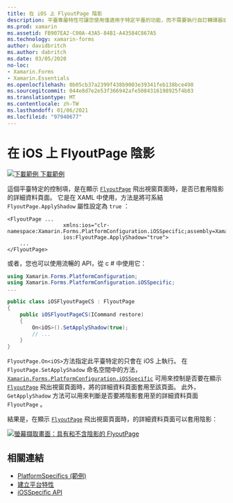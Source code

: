 ```yaml
---
title: 在 iOS 上 FlyoutPage 陰影
description: 平臺專屬特性可讓您使用僅適用于特定平臺的功能，而不需要執行自訂轉譯器或效果。 本文說明如何使用 iOS 平臺特定的，以控制 FlyoutPage 的詳細資料頁面是否已套用陰影（當您顯示飛出視窗頁面時）。
ms.prod: xamarin
ms.assetid: FB907EA2-C00A-43A5-84B1-A43584C867A5
ms.technology: xamarin-forms
author: davidbritch
ms.author: dabritch
ms.date: 03/05/2020
no-loc:
- Xamarin.Forms
- Xamarin.Essentials
ms.openlocfilehash: 0b05cb37a2399f438b9003e39341feb138bce490
ms.sourcegitcommit: 044e8d7e2e53f366942afe5084316198925f4b03
ms.translationtype: MT
ms.contentlocale: zh-TW
ms.lasthandoff: 01/06/2021
ms.locfileid: "97940677"
---
```

# <a name="flyoutpage-shadow-on-ios"></a>在 iOS 上 FlyoutPage 陰影

[![下載範例](~/media/shared/download.png) 下載範例](https://docs.microsoft.com/samples/xamarin/xamarin-forms-samples/userinterface-platformspecifics)

這個平臺特定的控制項，是在顯示 [`FlyoutPage`](xref:Xamarin.Forms.FlyoutPage) 飛出視窗頁面時，是否已套用陰影的詳細資料頁面。 它是在 XAML 中使用，方法是將可系結 `FlyoutPage.ApplyShadow` 屬性設定為 `true` ：

```xaml
<FlyoutPage ...
                  xmlns:ios="clr-namespace:Xamarin.Forms.PlatformConfiguration.iOSSpecific;assembly=Xamarin.Forms.Core"
                  ios:FlyoutPage.ApplyShadow="true">
    ...
</FlyoutPage>
```

或者，您也可以使用流暢的 API，從 c # 中使用它：

```csharp
using Xamarin.Forms.PlatformConfiguration;
using Xamarin.Forms.PlatformConfiguration.iOSSpecific;
...

public class iOSFlyoutPageCS : FlyoutPage
{
    public iOSFlyoutPageCS(ICommand restore)
    {
        On<iOS>().SetApplyShadow(true);
        // ...
    }
}
```

`FlyoutPage.On<iOS>`方法指定此平臺特定的只會在 iOS 上執行。 在 `FlyoutPage.SetApplyShadow` 命名空間中的方法， [`Xamarin.Forms.PlatformConfiguration.iOSSpecific`](xref:Xamarin.Forms.PlatformConfiguration.iOSSpecific) 可用來控制是否要在顯示 [`FlyoutPage`](xref:Xamarin.Forms.FlyoutPage) 飛出視窗頁面時，將的詳細資料頁面套用至該頁面。 此外， `GetApplyShadow` 方法可以用來判斷是否要將陰影套用至的詳細資料頁面 `FlyoutPage` 。

結果是，在顯示 [`FlyoutPage`](xref:Xamarin.Forms.FlyoutPage) 飛出視窗頁面時，的詳細資料頁面可以套用陰影：

[![螢幕擷取畫面：具有和不含陰影的 FlyoutPage](flyoutpage-shadow-images/shadow.png "FlyoutPage with 和不含陰影")](flyoutpage-shadow-images/shadow-large.png#lightbox "FlyoutPage with 和不含陰影")

## <a name="related-links"></a>相關連結

- [PlatformSpecifics (範例) ](https://docs.microsoft.com/samples/xamarin/xamarin-forms-samples/userinterface-platformspecifics)
- [建立平台特性](~/xamarin-forms/platform/platform-specifics/index.md#creating-platform-specifics)
- [iOSSpecific API](xref:Xamarin.Forms.PlatformConfiguration.iOSSpecific)
